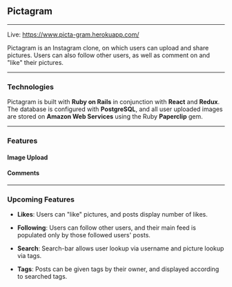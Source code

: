 ## Pictagram
------

Live: https://www.picta-gram.herokuapp.com/

Pictagram is an Instagram clone, on which users can upload and share pictures. Users can also follow other users, as well as comment on and "like" their pictures.

***

### Technologies

Pictagram is built with **Ruby on Rails** in conjunction with **React** and **Redux**. The database is configured with **PostgreSQL**, and all user uploaded images are stored on **Amazon Web Services** using the Ruby **Paperclip** gem.

***

### Features

#### Image Upload

#### Comments

***

### Upcoming Features

- **Likes**: Users can "like" pictures, and posts display number of likes.

- **Following**: Users can follow other users, and their main feed is populated only by those followed users' posts.

- **Search**: Search-bar allows user lookup via username and picture lookup via tags.

- **Tags**: Posts can be given tags by their owner, and displayed according to searched tags.
